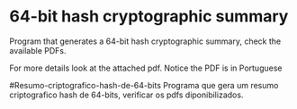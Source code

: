 # 64-bit hash cryptographic summary
Program that generates a 64-bit hash cryptographic summary, check the available PDFs.

For more details look at the attached pdf. Notice the PDF is in Portuguese

#Resumo-criptografico-hash-de-64-bits
Programa que gera um resumo criptografico hash de 64-bits, verificar os pdfs diponibilizados.
